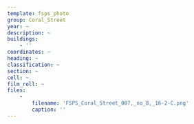 ```yaml
---
template: fsps_photo
group: Coral_Street
year: ~
description: ~
buildings:
    - ''
coordinates: ~
heading: ~
classification: ~
section: ~
cell: ~
film_roll: ~
files:
    -
        filename: 'FSPS_Coral_Street_007,_no_8,_16-2-C.png'
        caption: ''
---
```

